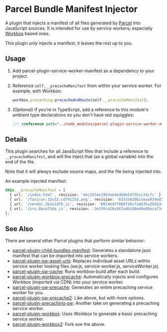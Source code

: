 # Parcel Bundle Manifest Injector

A plugin that injects a manifest of all files generated by [Parcel](https://parceljs.org/) into JavaScript sources. It is intended for use by service workers; especially [Workbox](https://developers.google.com/web/tools/workbox/) based ones.

This plugin _only_ injects a manifest; it leaves the rest up to you.

## Usage

1. Add parcel-plugin-service-worker-manifest as a dependency to your project.

2. Reference `self.__precacheManifest` from within your service worker. For example, with Workbox:

   ```ts
   workbox.precaching.precacheAndRoute(self.__precacheManifest);
   ```

3. _(Optional)_ If you're in TypeScript, add a reference to this module's ambient type declarations so you don't have red squiggles:

   ```ts
   /// <reference path="../node_modules/parcel-plugin-service-worker-manifest/ambient.d.ts" />
   ```

## Details

This plugin searches for all JavaScript files that include a reference to `__precacheManifest`, and will the inject that (as a global variable) into the end of the file.

Note that it will always exclude source maps, and the file being injected into.

An example injected manifest:

```ts
this.__precacheManifest = [
  { url: '/index.html', revision: 'eec2934e19b3ee4edb0e5d75bcc24cfc' },
  { url: '/favicon-32x32.cd79125d.png', revision: '633cb020b11eaa924dd540cfcd79125d' },
  { url: '/vendor.2b3a1d76.js', revision: '8914e4ff066f36cfa8635a292b3a1d76' },
  { url: '/src.8eca73da.js', revision: '3e3f0ca26a367ad6188ed0e88eca73da' }
];
```

## See Also

There are several other Parcel plugins that perform similar behavior:

- [parcel-plugin-child-bundles-manifest](https://www.npmjs.com/package/parcel-plugin-child-bundles-manifest): Generates a standalone json manifest that can be imported into service workers.
- [parcel-plugin-sw-asset-urls](https://www.npmjs.com/package/parcel-plugin-sw-asset-urls): Replaces individual asset URLs within service worker looking files (sw.js, service-worker.js, serviceWorker.js).
- [parcel-plugin-sw-cache](https://www.npmjs.com/package/parcel-plugin-sw-cache): Runs workbox-build after each build.
- [parcel-plugin-workbox-precache](https://www.npmjs.com/package/parcel-plugin-workbox-precache): Automatically injects and configures Workbox (imported via CDN) into your service worker.
- [parcel-plugin-sw-precache](https://www.npmjs.com/package/parcel-plugin-sw-precache): Generates an entire precaching service worker for you.
- [parcel-plugin-sw-precache2](https://www.npmjs.com/package/parcel-plugin-sw-precache2): Like above, but with more options.
- [parcel-plugin-precaching-sw](https://www.npmjs.com/package/parcel-plugin-precaching-sw): Another take on generating a precaching service worker.
- [parcel-plugin-workbox](https://www.npmjs.com/package/parcel-plugin-workbox): Uses Workbox to generate a basic precaching service worker.
- [parcel-plugin-workbox2](https://www.npmjs.com/package/parcel-plugin-workbox2): Fork ove the above.

